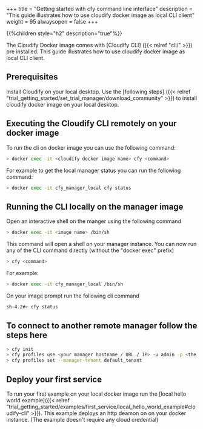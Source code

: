 +++
title = "Getting started with cfy command line interface"
description = "This guide illustrates how to use cloudify docker image as local CLI client"
weight = 95
alwaysopen = false
+++

{{%children style="h2" description="true"%}}

The Cloudify Docker image comes with [Cloudify CLI] ({{< relref "cli/" >}}) pre installed.
This guide illustrates how to use cloudify docker image as local CLI client.

## Prerequisites

Install Cloudify on your local desktop.
Use the [following steps] ({{< relref "trial_getting_started/set_trial_manager/download_community" >}}) to install cloudify docker image on your local desktop.

## Executing the Cloudify CLI remotely on your docker image

To run the cli on docker image you can use the following command:

```bash
> docker exec -it <cloudify docker image name> cfy <command>
```
For example to get the local manager status you can run the following command:

```bash
> docker exec -it cfy_manager_local cfy status
```
## Running the CLI locally on the manager image

Open an interactive shell on the manger using the following command

```bash
> docker exec -it <image name> /bin/sh
```

This command will open a shell on your manager instance.
You can now run any of the CLI command directly (without the "docker exec" prefix)

```bash
> cfy <command>
```

For example:

```bash
> docker exec -it cfy_manager_local /bin/sh
```
On your image prompt run the following cli command

```bash
sh-4.2#> cfy status
```

## To connect to another remote manager follow the steps here

```bash
> cfy init
> cfy profiles use <your manager hostname / URL / IP> -u admin -p <the admin  password> --ssl
> cfy profiles set --manager-tenant default_tenant
```

## Deploy your first service

To run your first example on your local docker image run the [local hello world example]({{< relref "trial_getting_started/examples/first_service/local_hello_world_example#cloudify-cli" >}}).
This example deploys an http deamon on on your docker instance. (The example doesn't require any cloud credential)
